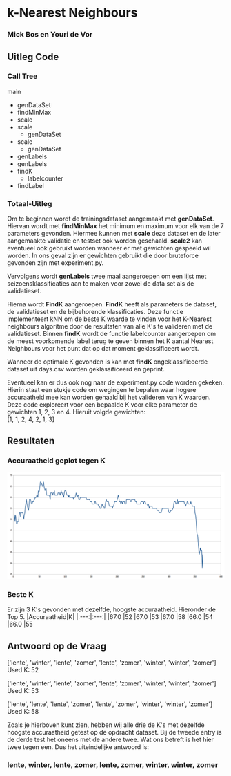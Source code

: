 # k-Nearest Neighbours
### Mick Bos en Youri de Vor

## Uitleg Code
### Call Tree
main
-   genDataSet
-   findMinMax
-   scale
-   scale
    -   genDataSet
-   scale
    -   genDataSet
-   genLabels
-   genLabels
-   findK
    -  labelcounter
-   findLabel


### Totaal-Uitleg
Om te beginnen wordt de trainingsdataset aangemaakt met <b>genDataSet</b>. Hiervan wordt met <b>findMinMax</b> het minimum en maximum voor elk van de 7 parameters gevonden. Hiermee kunnen met <b>scale</b> deze dataset en de later aangemaakte validatie en testset ook worden geschaald.
<b>scale2</b> kan eventueel ook gebruikt worden wanneer er met gewichten gespeeld wil worden. In ons geval zijn er gewichten gebruikt die door bruteforce gevonden zijn met experiment.py.

Vervolgens wordt <b>genLabels</b> twee maal aangeroepen om een lijst met seizoensklassificaties aan te maken voor zowel de data set als de validatieset.

Hierna wordt <b>FindK</b> aangeroepen. <b>FindK</b> heeft als parameters de dataset, de validatieset en de bijbehorende klassificaties. Deze functie implementeert kNN om de beste K waarde te vinden voor het K-Nearest neighbours algoritme door de resultaten van alle K's te valideren met de validatieset. Binnen <b>findK</b> wordt de functie labelcounter aangeroepen om de meest voorkomende label terug te geven binnen het K aantal Nearest Neighbours voor het punt dat op dat moment geklassificeert wordt.

Wanneer de optimale K gevonden is kan met <b>findK</b> ongeklassificeerde dataset uit days.csv worden geklassificeerd en geprint. 

Eventueel kan er dus ook nog naar de experiment.py code worden gekeken. Hierin staat een stukje code om wegingen te bepalen waar hogere accuraatheid mee kan worden gehaald bij het valideren van K waarden. Deze code exploreert voor een bepaalde K voor elke parameter de gewichten 1, 2, 3 en 4. Hieruit volgde gewichten:  
[1, 1, 2, 4, 2, 1, 3]


## Resultaten
### Accuraatheid geplot tegen K
<img src="./graph2.png"/>

### Beste K
Er zijn 3 K's gevonden met dezelfde, hoogste accuraatheid. Hieronder de Top 5.
|Accuraatheid|K|
|:---:|:---:|
|67.0 |52
|67.0 |53
|67.0 |58
|66.0 |54
|66.0 |55

## Antwoord op de Vraag
['lente', 'winter', 'lente', 'zomer', 'lente', 'zomer', 'winter', 'winter', 'zomer']  
Used K:  52  

['lente', 'winter', 'lente', 'zomer', 'lente', 'zomer', 'winter', 'winter', 'zomer']  
Used K:  53  

['lente', 'lente', 'lente', 'zomer', 'lente', 'zomer', 'winter', 'winter', 'zomer']  
Used K:  58  

Zoals je hierboven kunt zien, hebben wij alle drie de K's met dezelfde hoogste accuraatheid getest op de opdracht dataset. Bij de tweede entry is de derde test het oneens met de andere twee. Wat ons betreft is het hier twee tegen een. Dus het uiteindelijke antwoord is:  
### lente, winter, lente, zomer, lente, zomer, winter, winter, zomer
